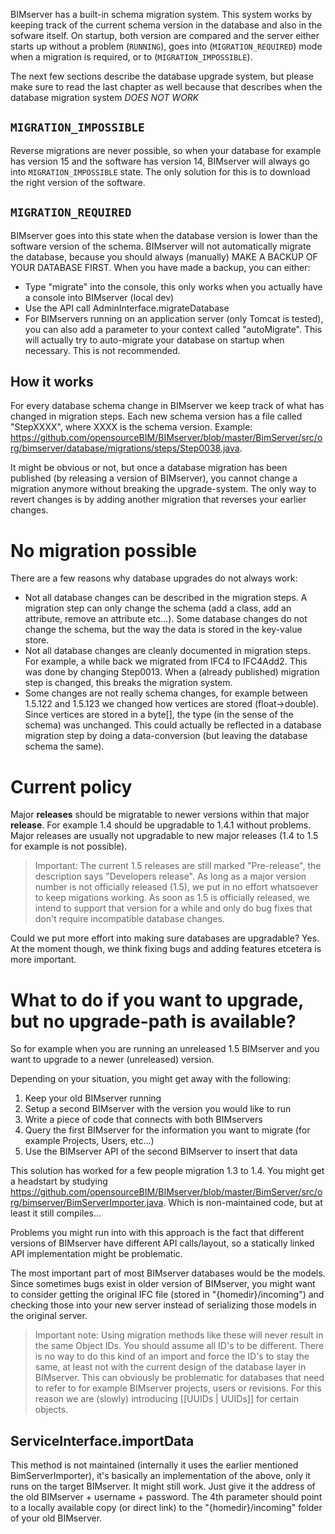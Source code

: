 BIMserver has a built-in schema migration system. This system works by keeping track of the current schema version in the database and also in the sofware itself. On startup, both version are compared and the server either starts up without a problem (`RUNNING`), goes into (`MIGRATION_REQUIRED`) mode when a migration is required, or to (`MIGRATION_IMPOSSIBLE`).

The next few sections describe the database upgrade system, but please make sure to read the last chapter as well because that describes when the database migration system _DOES NOT WORK_

## `MIGRATION_IMPOSSIBLE`
Reverse migrations are never possible, so when your database for example has version 15 and the software has version 14, BIMserver will always go into `MIGRATION_IMPOSSIBLE` state. The only solution for this is to download the right version of the software.

## `MIGRATION_REQUIRED`
BIMserver goes into this state when the database version is lower than the software version of the schema. BIMserver will not automatically migrate the database, because you should always (manually) MAKE A BACKUP OF YOUR DATABASE FIRST. When you have made a backup, you can either:
- Type "migrate" into the console, this only works when you actually have a console into BIMserver (local dev)
- Use the API call AdminInterface.migrateDatabase
- For BIMservers running on an application server (only Tomcat is tested), you can also add a parameter to your context called "autoMigrate". This will actually try to auto-migrate your database on startup when necessary. This is not recommended.

## How it works
For every database schema change in BIMserver we keep track of what has changed in migration steps. Each new schema version has a file called "StepXXXX", where XXXX is the schema version. Example: https://github.com/opensourceBIM/BIMserver/blob/master/BimServer/src/org/bimserver/database/migrations/steps/Step0038.java.

It might be obvious or not, but once a database migration has been published (by releasing a version of BIMserver), you cannot change a migration anymore without breaking the upgrade-system. The only way to revert changes is by adding another migration that reverses your earlier changes.

# No migration possible

There are a few reasons why database upgrades do not always work:
- Not all database changes can be described in the migration steps. A migration step can only change the schema (add a class, add an attribute, remove an attribute etc...). Some database changes do not change the schema, but the way the data is stored in the key-value store.
- Not all database changes are cleanly documented in migration steps. For example, a while back we migrated from IFC4 to IFC4Add2. This was done by changing Step0013. When a (already published) migration step is changed, this breaks the migration system.
- Some changes are not really schema changes, for example between 1.5.122 and 1.5.123 we changed how vertices are stored (float->double). Since vertices are stored in a byte[], the type (in the sense of the schema) was unchanged. This could actually be reflected in a database migration step by doing a data-conversion (but leaving the database schema the same).

# Current policy
Major **releases** should be migratable to newer versions within that major **release**. For example 1.4 should be upgradable to 1.4.1 without problems. Major releases are usually not upgradable to new major releases (1.4 to 1.5 for example is not possible).

> Important: The current 1.5 releases are still marked "Pre-release", the description says "Developers release". As long as a major version number is not officially released (1.5), we put in no effort whatsoever to keep migations working. As soon as 1.5 is officially released, we intend to support that version for a while and only do bug fixes that don't require incompatible database changes.

Could we put more effort into making sure databases are upgradable? Yes. At the moment though, we think fixing bugs and adding features etcetera is more important.

# What to do if you want to upgrade, but no upgrade-path is available?

So for example when you are running an unreleased 1.5 BIMserver and you want to upgrade to a newer (unreleased) version.

Depending on your situation, you might get away with the following:
1. Keep your old BIMserver running
2. Setup a second BIMserver with the version you would like to run
3. Write a piece of code that connects with both BIMservers
4. Query the first BIMserver for the information you want to migrate (for example Projects, Users, etc...)
5. Use the BIMserver API of the second BIMserver to insert that data

This solution has worked for a few people migration 1.3 to 1.4. You might get a headstart by studying https://github.com/opensourceBIM/BIMserver/blob/master/BimServer/src/org/bimserver/BimServerImporter.java. Which is non-maintained code, but at least it still compiles...

Problems you might run into with this approach is the fact that different versions of BIMserver have different API calls/layout, so a statically linked API implementation might be problematic.

The most important part of most BIMserver databases would be the models. Since sometimes bugs exist in older version of BIMserver, you might want to consider getting the original IFC file (stored in "{homedir}/incoming") and checking those into your new server instead of serializing those models in the original server.

> Important note: Using migration methods like these will never result in the same Object IDs. You should assume all ID's to be different. There is no way to do this kind of an import and force the ID's to stay the same, at least not with the current design of the database layer in BIMserver. This can obviously be problematic for databases that need to refer to for example BIMserver projects, users or revisions. For this reason we are (slowly) introducing [[UUIDs | UUIDs]] for certain objects.

## ServiceInterface.importData

This method is not maintained (internally it uses the earlier mentioned BimServerImporter), it's basically an implementation of the above, only it runs on the target BIMserver. It might still work. Just give it the address of the old BIMserver + username + password. The 4th parameter should point to a locally available copy (or direct link) to the "{homedir}/incoming" folder of your old BIMserver.
